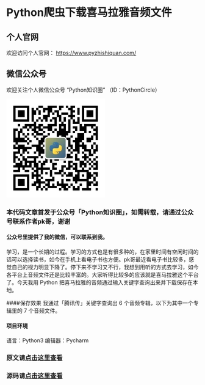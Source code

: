 # Python爬虫下载喜马拉雅音频文件

## 个人官网
欢迎访问个人官网： https://www.pyzhishiquan.com/

## 微信公众号
欢迎关注个人微信公众号 “Python知识圈” （ID：PythonCircle）

![公众号](https://github.com/Brucepk/pk.github.io/blob/master/gzh.jpg)

### 本代码文章首发于公众号「Python知识圈」，如需转载，请通过公众号联系作者pk哥，谢谢

#### 公众号里提供了我的微信，可以联系到我。

学习，是一个长期的过程。学习的方式也是有很多种的，在家里时间有空闲时间的话可以选择读书，如今在手机上看电子书也方便。pk哥最近看电子书比较多，感觉自己的视力明显下降了。停下来不学习又不行，我想到用听的方式去学习，如今各平台上音频文件还是比较丰富的。大家听得比较多的应该就是喜马拉雅这个平台了。今天我用 Python 把喜马拉雅的音频通过输入关键字查询出来并下载保存在本地。

####保存效果
我通过「腾讯传」关键字查询出 6 个音频专辑，以下为其中一个专辑里的 7 个音频文件。


#### 项目环境
语言：Python3
编辑器：Pycharm

### 原文请[点击这里查看](https://mp.weixin.qq.com/s?__biz=MzU4NjUxMDk5Mg==&mid=2247484336&idx=1&sn=1a53f496b2b7f8a1c1d9ba496f2f65ed&scene=19#wechat_redirect)

### 源码请[点击这里查看](https://github.com/Brucepk/Ximalaya/blob/master/ximalaya.py)

